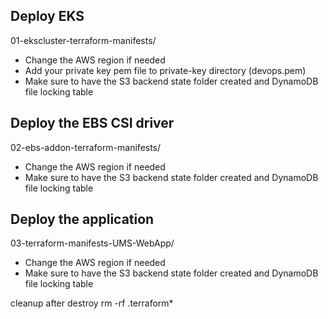 ## Deploy EKS
01-ekscluster-terraform-manifests/

- Change the AWS region if needed
- Add your private key pem file to private-key directory (devops.pem)
- Make sure to have the S3 backend state folder created and DynamoDB file locking table

## Deploy the EBS CSI driver 
02-ebs-addon-terraform-manifests/

- Change the AWS region if needed
- Make sure to have the S3 backend state folder created and DynamoDB file locking table


## Deploy the application
03-terraform-manifests-UMS-WebApp/

- Change the AWS region if needed
- Make sure to have the S3 backend state folder created and DynamoDB file locking table


cleanup after destroy
rm -rf .terraform*
